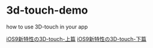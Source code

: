 # 3d-touch-demo
how to use 3D-touch in your app

[iOS9新特性の3D-touch-上篇](http://huangshaohua.cn/2015/10/07/ios9xin-te-xing-no3d-touch-shang-pian/)
[iOS9新特性の3D-touch-下篇](http://huangshaohua.cn/2015/10/26/ios9xin-te-xing-no3d-touch-shang-pian-2/)

